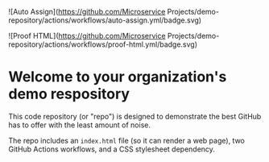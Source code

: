 ![Auto Assign](https://github.com/Microservice Projects/demo-repository/actions/workflows/auto-assign.yml/badge.svg)

![Proof HTML](https://github.com/Microservice Projects/demo-repository/actions/workflows/proof-html.yml/badge.svg)

# Welcome to your organization's demo respository
This code repository (or "repo") is designed to demonstrate the best GitHub has to offer with the least amount of noise.

The repo includes an `index.html` file (so it can render a web page), two GitHub Actions workflows, and a CSS stylesheet dependency.
